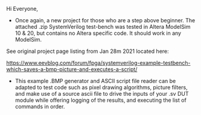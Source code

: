 Hi Everyone,

- Once again, a new project for those who are a step above beginner.  The attached .zip SystemVerilog test-bench was tested in Altera ModelSim 10 & 20, but contains no Altera specific code.  It should work in any ModelSim.

See original project page listing from Jan 28m 2021 located here:

https://www.eevblog.com/forum/fpga/systemverilog-example-testbench-which-saves-a-bmp-picture-and-executes-a-script/

- This example .BMP generator and ASCII script file reader can be adapted to test code such as pixel drawing algorithms, picture filters, and make use of a source ascii file to drive the inputs of your .sv DUT module while offering logging of the results, and executing the list of commands in order.
